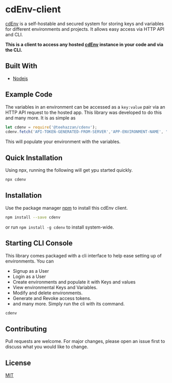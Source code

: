 # cdEnv-client

[cdEnv](https://github.com/teezzan/cdEnv) is a self-hostable and secured system for storing keys and variables for different environments and projects. It allows easy access via HTTP API and CLI.

**This is a client to access any hosted [cdEnv](https://github.com/teezzan/cdEnv) instance in your code and via the CLI.**


## Built With

- [Nodejs](https://nodejs.org/en/)


## Example Code

The variables in an environment can be accessed as a `key:value` pair via an HTTP API request to the hosted app. This library was developed to do this and many more. It is as simple as 

```javascript
let cdenv = require('@teehazzan/cdenv');
cdenv.fetch('API-TOKEN-GENERATED-FROM-SERVER','APP-ENVIRONMENT-NAME', "URL_TO_SERVER_INSTANCE");

```
This will populate your environment with the variables.

## Quick Installation
Using npx, running the following will get ypu started quickly.
```bash
npx cdenv
```

## Installation

Use the package manager [npm](https://www.npmjs.com/get-npm) to install this cdEnv client.

```bash
npm install --save cdenv
```
 or run `npm install -g cdenv` to install system-wide.


## Starting CLI Console
This library comes packaged with a cli interface to help ease setting up of environments. You can 
- Signup as a User
- Login as a User
- Create environments and populate it with Keys and values
- View environmental Keys and Variables.
- Modify and delete environments.
- Generate and Revoke access tokens.
- and many more.
Simply run the cli with its command. 

```bash
cdenv
```

## Contributing
Pull requests are welcome. For major changes, please open an issue first to discuss what you would like to change.

## License
[MIT](https://choosealicense.com/licenses/mit/)